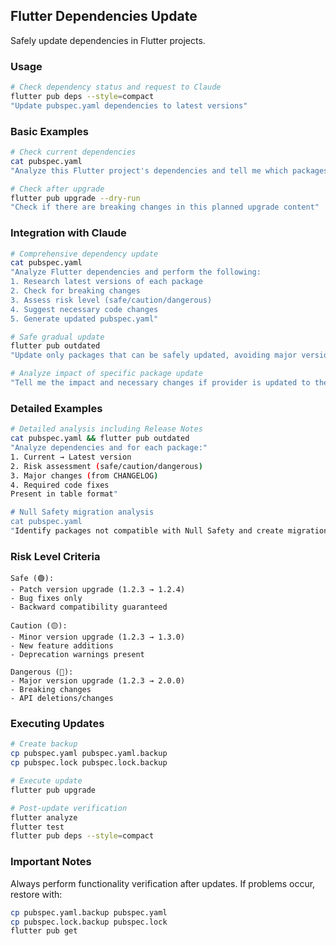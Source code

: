 ## Flutter Dependencies Update

Safely update dependencies in Flutter projects.

### Usage

```bash
# Check dependency status and request to Claude
flutter pub deps --style=compact
"Update pubspec.yaml dependencies to latest versions"
```

### Basic Examples

```bash
# Check current dependencies
cat pubspec.yaml
"Analyze this Flutter project's dependencies and tell me which packages can be updated"

# Check after upgrade
flutter pub upgrade --dry-run
"Check if there are breaking changes in this planned upgrade content"
```

### Integration with Claude

```bash
# Comprehensive dependency update
cat pubspec.yaml
"Analyze Flutter dependencies and perform the following:
1. Research latest versions of each package
2. Check for breaking changes
3. Assess risk level (safe/caution/dangerous)
4. Suggest necessary code changes
5. Generate updated pubspec.yaml"

# Safe gradual update
flutter pub outdated
"Update only packages that can be safely updated, avoiding major version upgrades"

# Analyze impact of specific package update
"Tell me the impact and necessary changes if provider is updated to the latest version"
```

### Detailed Examples

```bash
# Detailed analysis including Release Notes
cat pubspec.yaml && flutter pub outdated
"Analyze dependencies and for each package:"
1. Current → Latest version
2. Risk assessment (safe/caution/dangerous)
3. Major changes (from CHANGELOG)
4. Required code fixes
Present in table format"

# Null Safety migration analysis
cat pubspec.yaml
"Identify packages not compatible with Null Safety and create migration plan"
```

### Risk Level Criteria

```
Safe (🟢):
- Patch version upgrade (1.2.3 → 1.2.4)
- Bug fixes only
- Backward compatibility guaranteed

Caution (🟡):
- Minor version upgrade (1.2.3 → 1.3.0)
- New feature additions
- Deprecation warnings present

Dangerous (🔴):
- Major version upgrade (1.2.3 → 2.0.0)
- Breaking changes
- API deletions/changes
```

### Executing Updates

```bash
# Create backup
cp pubspec.yaml pubspec.yaml.backup
cp pubspec.lock pubspec.lock.backup

# Execute update
flutter pub upgrade

# Post-update verification
flutter analyze
flutter test
flutter pub deps --style=compact
```

### Important Notes

Always perform functionality verification after updates. If problems occur, restore with:

```bash
cp pubspec.yaml.backup pubspec.yaml
cp pubspec.lock.backup pubspec.lock
flutter pub get
```
